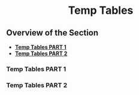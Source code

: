 <h1 align="center">Temp Tables</h1>

## Overview of the Section
* **[Temp Tables PART 1](#Temp-Tables-PART-1)**
* **[Temp Tables PART 2](#Temp-Tables-PART-2)**


### Temp Tables PART 1


### Temp Tables PART 2